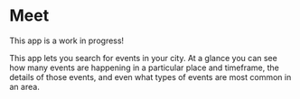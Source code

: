 # Meet

This app is a work in progress!

This app lets you search for events in your city. At a glance you can see how many events are happening in a particular place and timeframe, the details of those events, and even what types of events are most common in an area.